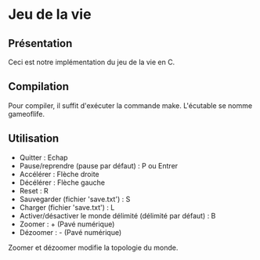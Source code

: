 # Jeu de la vie

## Présentation

Ceci est notre implémentation du jeu de la vie en C.

## Compilation

Pour compiler, il suffit d'exécuter la commande make.
L'écutable se nomme gameoflife.

## Utilisation

- Quitter : Echap
- Pause/reprendre (pause par défaut) : P ou Entrer
- Accélérer : Flèche droite
- Décélérer : Flèche gauche
- Reset : R
- Sauvegarder (fichier 'save.txt') : S
- Charger (fichier 'save.txt') : L
- Activer/désactiver le monde délimité (délimité par défaut) : B
- Zoomer : + (Pavé numérique)
- Dézoomer : - (Pavé numérique)

Zoomer et dézoomer modifie la topologie du monde.
